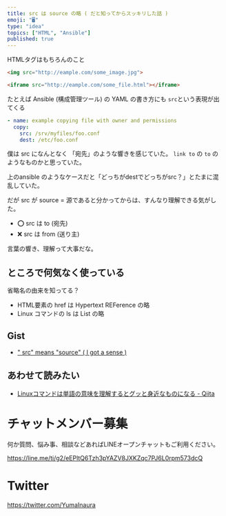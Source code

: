 ```yaml
---
title: src は source の略 ( だと知ってからスッキリした話 )
emoji: "🖥"
type: "idea"
topics: ["HTML", "Ansible"]
published: true
---
```


HTMLタグはもちろんのこと


```html
<img src="http://eample.com/some_image.jpg">
```


```html
<iframe src="http://eample.com/some_file.html"></iframe>
```

たとえば Ansible (構成管理ツール) の YAML の書き方にも `src`という表現が出てくる

```yaml
- name: example copying file with owner and permissions
  copy:
    src: /srv/myfiles/foo.conf
    dest: /etc/foo.conf
```

僕は src になんとなく 「宛先」のような響きを感じていた。
`link to` の `to` のようなものかと思っていた。

上のansible のようなケースだと「どっちがdestでどっちがsrc？」とたまに混乱していた。

だが src が source = 源であると分かってからは、すんなり理解できる気がした。

- :o: src は to (宛先)
- :x: src は from (送り主)


言葉の響き、理解って大事だな。

## ところで何気なく使っている

省略名の由来を知ってる？

- HTML要素の href は Hypertext REFerence の略
- Linux コマンドの ls は List の略

## Gist

- [" src" means "source" ( I got a sense )](https://gist.github.com/YumaInaura/31ae6d519cb323748f9b2d21249c6fa3)

## あわせて読みたい

- [Linuxコマンドは単語の意味を理解するとグッと身近なものになる - Qiita](https://qiita.com/tetsuya/items/46888bb4dfc8a6bfef02)








<!-- Update From Qiita API -->

# チャットメンバー募集


何か質問、悩み事、相談などあればLINEオープンチャットもご利用ください。

https://line.me/ti/g2/eEPltQ6Tzh3pYAZV8JXKZqc7PJ6L0rpm573dcQ





# Twitter


https://twitter.com/YumaInaura


<!-- Update From Qiita API -->



